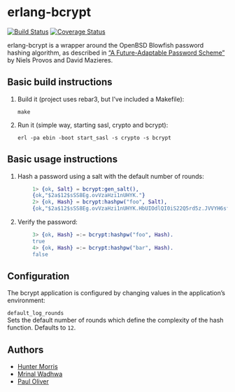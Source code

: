 erlang-bcrypt
=============

[![Build Status][travis_ci_image]][travis_ci]
[![Coverage Status](https://coveralls.io/repos/github/puzza007/erlang-bcrypt/badge.svg?branch=master)](https://coveralls.io/github/puzza007/erlang-bcrypt?branch=master)

erlang-bcrypt is a wrapper around the OpenBSD Blowfish password hashing algorithm, as described in [“A Future-Adaptable Password Scheme”] by Niels Provos and David Mazieres.

Basic build instructions
------------------------

1.  Build it (project uses rebar3, but I’ve included a Makefile):

        make

2.  Run it (simple way, starting sasl, crypto and bcrypt):

        erl -pa ebin -boot start_sasl -s crypto -s bcrypt

Basic usage instructions
------------------------

1.  Hash a password using a salt with the default number of rounds:

```erlang
        1> {ok, Salt} = bcrypt:gen_salt(),
        {ok,"$2a$12$sSS8Eg.ovVzaHzi1nUHYK."}
        2> {ok, Hash} = bcrypt:hashpw("foo", Salt),
        {ok,"$2a$12$sSS8Eg.ovVzaHzi1nUHYK.HbUIOdlQI0iS22Q5rd5z.JVVYH6sfm6"}
```

2.  Verify the password:

```erlang
        3> {ok, Hash} =:= bcrypt:hashpw("foo", Hash).
        true
        4> {ok, Hash} =:= bcrypt:hashpw("bar", Hash).
        false
```

Configuration
-------------

The bcrypt application is configured by changing values in the application’s environment:

`default_log_rounds`  
Sets the default number of rounds which define the complexity of the hash function. Defaults to `12`.

Authors
-------

-   [Hunter Morris]
-   [Mrinal Wadhwa]
-   [Paul Oliver]

  [“A Future-Adaptable Password Scheme”]: http://www.openbsd.org/papers/bcrypt-paper.ps
  [Hunter Morris]: http://github.com/skarab
  [Mrinal Wadhwa]: http://github.com/mrinalwadhwa
  [Paul Oliver]: http://github.com/puzza007

[travis_ci]: https://travis-ci.org/puzza007/erlang-bcrypt
[travis_ci_image]: https://travis-ci.org/puzza007/erlang-bcrypt.png


